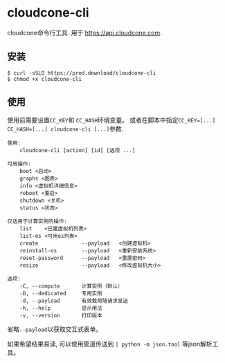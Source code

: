 # cloudcone-cli
cloudcone命令行工具. 用于 https://api.cloudcone.com.

## 安装
```
$ curl -sSLO https://prod.download/cloudcone-cli
$ chmod +x cloudcone-cli
```

## 使用
使用前需要设置`CC_KEY`和 `CC_HASH`环境变量。 或者在脚本中指定`CC_KEY=[...] CC_HASH=[...] cloudcone-cli [...]`参数.

```text
使用:
    cloudcone-cli [action] [id] [选项 ...]

可用操作:
    boot <启动>
    graphs <图表>
    info <虚拟机详细信息>
    reboot <重启>
    shutdown <关机>
    status <状态>

仅适用于计算实例的操作:
    list	<已建虚拟机列表>
    list-os	<可用os列表>
    create              --payload	<创建虚拟机>
    reinstall-os        --payload	<重新安装系统>
    reset-password      --payload	<重置密码>
    resize              --payload	<修改虚拟机大小>

选项:
    -C, --compute       计算实例（默认）
    -D, --dedicated     专用实例
    -d, --payload       有效载荷随请求发送
    -h, --help          显示用法
    -v, --version       打印版本
```
省略`--payload`以获取交互式表单。

如果希望结果易读, 可以使用管道传送到 `| python -m json.tool` 等json解析工具。


